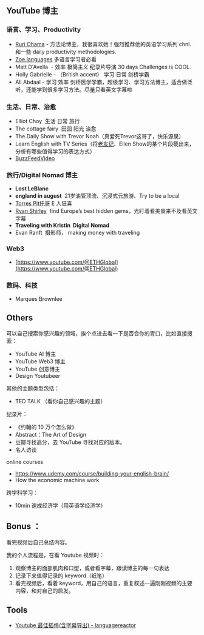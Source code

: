 ## YouTube 博主

### 语言、学习、Productivity

- [Ruri Ohama](https://www.youtube.com/@ruriohama) - 方法论博主，我很喜欢她！强烈推荐他的英语学习系列 chnl. 和一些 daily productivity methodologies.
- [Zoe.languages](https://www.youtube.com/@zoe.languages) 多语言学习者必看
- Matt D'Avella  - 效率 极简主义 纪录片导演 30 days Challenges is COOL.
- Holly Gabrielle - （British accent） 学习 日常 剑桥学霸 
- Ali Abdaal - 学习 效率 剑桥医学学霸，超级学习、学习方法博主，适合做泛听，还能学到很多学习方法。尽量只看英文字幕啦

### 生活、日常、治愈

- Elliot Choy  生活 日常 旅行
- The cottage fairy  田园 阳光 治愈
- The Daily Show with Trevor Noah（真爱死Trevor这哥了，快乐源泉）
- Learn English with TV Series（将[老友记](https://www.zhihu.com/search?q=%E8%80%81%E5%8F%8B%E8%AE%B0&search_source=Entity&hybrid_search_source=Entity&hybrid_search_extra=%7B%22sourceType%22%3A%22answer%22%2C%22sourceId%22%3A%22966185139%22%7D)、Ellen Show的某个片段截出来，分析有哪些值得学习的表达方式）
- [BuzzFeedVideo](https://www.youtube.com/@BuzzFeedVideo)

### 旅行/Digital Nomad 博主

- **Lost LeBlanc**
- **england in august**  21岁油管顶流、沉浸式云旅游、Try to be a local
- [Torres Pit托哥](https://www.youtube.com/@torrespit666) E 人狂喜
- [Ryan Shirley](https://www.youtube.com/@torrespit666)  find Europe’s best hidden gems，光盯着看美景来不及看英文字幕
- **Traveling with Kristin  Digital Nomad**
- Evan Ranft  摄影师， making money with traveling

### Web3
- [https://www.youtube.com/@ETHGlobal](https://www.youtube.com/@ETHGlobal)

### 数码、科技
- Marques Brownlee  

## Others

可以自己搜索你感兴趣的领域，挨个点进去看一下是否合你的胃口，比如直接搜索：
- YouTube AI 博主
- YouTube Web3 博主
- YouTube 创意博主
- Design Youtubeer

其他的主题类型包括：
- TED TALK （看你自己感兴趣的主题）

纪录片：
- 《约翰的 10 万个怎么做》
- Abstract：The Art of Design
- 豆瓣寻找高分，去 YouTube 寻找对应的版本。
- 名人访谈

online courses
- https://www.udemy.com/course/building-your-english-brain/
- How the economic machine work

跨学科学习：
- 10min 速成经济学（用英语学经济学）

## Bonus ：

看完视频后自己总结内容。

我的个人流程是，在看 Youtube 视频时：
1. 观察博主的面部肌肉和口型，或者看字幕，跟读博主的每一句表达
2. 记录下来值得记录的 keyword（纸笔）
3. 看完视频后，看着 keyword，用自己的语言，重复叙述一遍刚刚视频的主要内容，和对自己的启发。

## Tools
- [Youtube 最佳插件(含字幕导出) - languagereactor](https://www.languagereactor.com/)